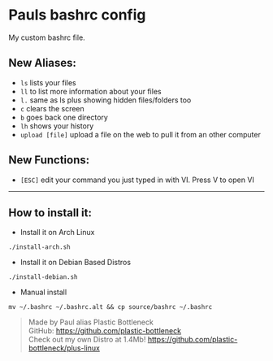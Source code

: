 # Pauls bashrc config

My custom bashrc file.

## New Aliases:
- ```ls``` lists your files
- ```ll``` to list more information about your files
- ```l.``` same as ls plus showing hidden files/folders too
- ```c``` clears the screen
- ```b``` goes back one directory
- ```lh``` shows your history
- ```upload [file]``` upload a file on the web to pull it from an other computer

## New Functions:
- ```[ESC]``` edit your command you just typed in with VI. Press V to open VI

---

## How to install it:
* Install it on Arch Linux
```  
./install-arch.sh
```

* Install it on Debian Based Distros
```
./install-debian.sh
```

* Manual install
```
mv ~/.bashrc ~/.bashrc.alt && cp source/bashrc ~/.bashrc
```

> Made by Paul alias Plastic Bottleneck  
> GitHub: https://github.com/plastic-bottleneck  
> Check out my own Distro at 1.4Mb! https://github.com/plastic-bottleneck/plus-linux
